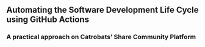## Automating the Software Development Life Cycle using GitHub Actions
### A practical approach on Catrobats’ Share Community Platform
